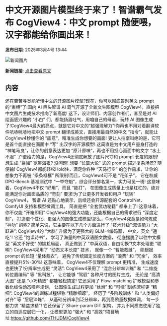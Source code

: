 # 中文开源图片模型终于来了！智谱霸气发布 CogView4：中文 prompt 随便喂，汉字都能给你画出来！

**发布日期**: 2025年3月4号 13:44

![新闻图片](https://upload.chinaz.com/2025/0304/6387669265066871529479857.png)

**新闻链接**: [点击查看原文](https://www.aibase.com/zh/news/15925)

## 内容

还在苦苦寻觅能听懂中文的开源图片模型?现在，你可以彻底告别英文 prompt 的“束缚”了!国内 AI 巨头智谱 AI 霸气开源了全新文生图模型 CogView4，直接把中文图片生成技术推向了新高度! 这下，设计师们、内容创作者们，甚至是对 AI 绘画感兴趣的 “小白” 们，都能扬眉吐气，用咱自己的母语，玩转 AI 图像生成了!CogView4最大的亮点，就是它对中文的“超强理解力”!你再也不用对着翻译软件吭哧吭哧地把中文 prompt 翻译成英文，直接用最自然的中文 “指令”，就能让 CogView4秒懂你的 “画意”，精准生成你想要的画面! 更让人拍案叫绝的是，它可是首个能直接在画面中 “写” 出汉字的开源模型! 这简直是为中文用户量身打造的 “神笔马良”，让你的创意表达更加 “原汁原味”，再也不用担心画面中的文字 “水土不服” 了!更给力的是，CogView4还彻底解放了图片尺寸和 prompt 长度的限制! 想生成 “巨幅” 宽屏海报? 没问题! 想要 “长篇大论” 式的 prompt 描述复杂场景? 随便输! CogView4都能轻松Hold住，满足你各种 “天马行空” 的创作需求，让你的想象力不再被 “条条框框” 所限制!而且，CogView4可不是 “花架子”， 它在权威DPG-Bench 基准测试中 “一举夺魁”，综合评分排名第一，实力可见一斑! 这意味着，CogView4不仅 “好用”，而且 “能打”， 在图像生成质量上也是杠杠的，绝对能满足你对画面品质的 “苛刻” 要求!为了让更多开发者和用户 “玩转” CogView4， 智谱 AI 还贴心地表示，后续还会开源配套的 ControlNet、ComfyUI 支持和模型微调工具， 简直是把 “全套武功秘籍” 都奉上了! 这意味着，你不仅能 “开箱即用” CogView4的强大功能，还能根据自己的需求进行 “深度定制”， 打造更个性化、更强大的图像生成模型!那么，CogView4究竟是如何炼成 “神功” 的呢? 简单来说，它主要在以下几个方面进行了 “技术升级”:双语能力 “大跃进”: CogView4的 “大脑” 升级为了更强大的 GLM-4编码器， 中文、英文 “通吃”! 它还 “饱读诗书”， 学习了海量的中英双语图文数据， 彻底摆脱了以往中文模型 “英文不好使” 的尴尬局面， 真正做到了 “中英双语，自由切换”!文本处理更 “聪明”: CogView4采用了 “动态文本长度” 技术， 就像一个 “智能裁缝”， 能根据 prompt 的长短 “量体裁衣”， 避免了传统固定长度方案的 “浪费” 和 “冗余”， 效率直接提升5%-30%! 这意味着， CogView4不仅理解 prompt 更精准， 生成速度也更快了!分辨率生成更 “灵活”: CogView4采用了 “混合分辨率训练” 和 “二维旋转位置编码” 等 “黑科技”， 让它能够 “驾驭” 各种尺寸的图片生成， 无论是 “高清大图” 还是 “小巧精致” 都能轻松搞定! 它还采用了 Flow-matching 扩散模型和参数化线性动态噪声规划， 让图像生成过程更加 “丝滑” 和 “可控”!训练流程更 “精细”: CogView4的训练过程堪称 “精雕细琢”， 经历了 “多阶段训练” 和 “人类偏好对齐” 等 “层层淬炼”， 从基础分辨率到泛分辨率，再到高质量数据微调， 每一步都力求 “精益求精”! 它还保留了 Share-param DiT 架构， 并为不同模态使用了独立的自适应层归一化， 让模型更加 “强大” 和 “高效”!项目地址:https://github.com/THUDM/CogView4
